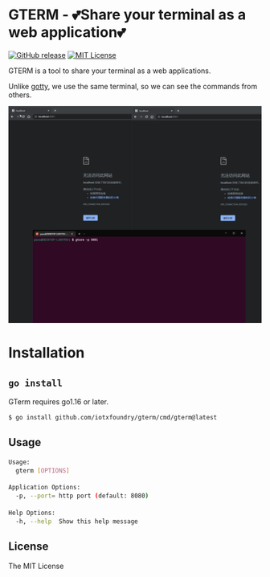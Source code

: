 # GTERM - 💕Share your terminal as a web application💕

[![GitHub release](http://img.shields.io/github/release/iotxfoundry/gterm.svg?style=flat-square)][release]
[![MIT License](http://img.shields.io/badge/license-MIT-blue.svg?style=flat-square)][license]

[release]: https://github.com/iotxfoundry/gterm/releases
[license]: https://github.com/iotxfoundry/gterm/blob/master/LICENSE

GTERM is a tool to share your terminal as a web applications.

Unlike [gotty](https://github.com/yudai/gotty), we use the same terminal, so we can see the commands from others.

![gif](./docs/gterm.gif)

# Installation

## `go install`

GTerm requires go1.16 or later.

```sh
$ go install github.com/iotxfoundry/gterm/cmd/gterm@latest
```

## Usage

```sh
Usage:
  gterm [OPTIONS]

Application Options:
  -p, --port= http port (default: 8080)

Help Options:
  -h, --help  Show this help message
```

## License

The MIT License
